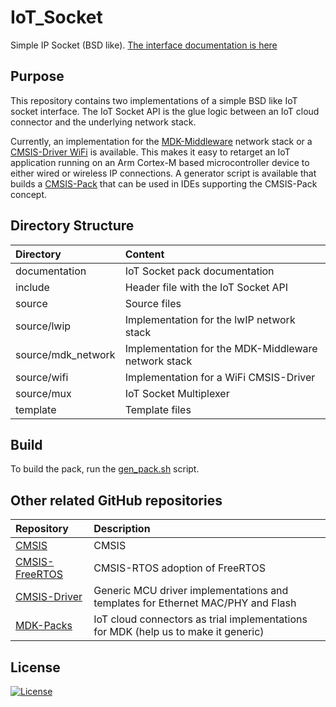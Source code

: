 # IoT_Socket
Simple IP Socket (BSD like). [The interface documentation is here](https://mdk-packs.github.io/IoT_Socket/html/index.html)

## Purpose
This repository contains two implementations of a simple BSD like IoT socket interface. The IoT Socket API is the glue logic
between an IoT cloud connector and the underlying network stack.

Currently, an implementation for
the [MDK-Middleware](https://www2.keil.com/mdk5/middleware) network stack or a
[CMSIS-Driver WiFi](https://arm-software.github.io/CMSIS_5/Driver/html/group__wifi__interface__gr.html) is available. This
makes it easy to retarget an IoT application running on an Arm Cortex-M based microcontroller device to either wired or
wireless IP connections. A generator script is available that builds a
[CMSIS-Pack](https://arm-software.github.io/CMSIS_5/Pack/html/index.html) that can be used in IDEs supporting the CMSIS-Pack
concept.


## Directory Structure

| Directory          | Content                                             |
|:-------------------|:----------------------------------------------------|
| documentation      | IoT Socket pack documentation                       |
| include            | Header file with the IoT Socket API                 |
| source             | Source files                                        |
| source/lwip        | Implementation for the lwIP network stack           |
| source/mdk_network | Implementation for the MDK-Middleware network stack |
| source/wifi        | Implementation for a WiFi CMSIS-Driver              |
| source/mux         | IoT Socket Multiplexer                              |
| template           | Template files                                      |

## Build
To build the pack, run the [gen_pack.sh](gen_pack.sh) script.

## Other related GitHub repositories

| Repository                  | Description                                               |
|:--------------------------- |:--------------------------------------------------------- |
| [CMSIS](https://github.com/ARM-software/cmsis_5)                 | CMSIS                                                                             |
| [CMSIS-FreeRTOS](https://github.com/arm-software/CMSIS-FreeRTOS) | CMSIS-RTOS adoption of FreeRTOS                                                   |
| [CMSIS-Driver](https://github.com/arm-software/CMSIS-Driver)     | Generic MCU driver implementations and templates for Ethernet MAC/PHY and Flash   |
| [MDK-Packs](https://github.com/mdk-packs)                        | IoT cloud connectors as trial implementations for MDK (help us to make it generic)|

## License
[![License](https://img.shields.io/badge/License-Apache%202.0-blue.svg)](https://opensource.org/licenses/Apache-2.0)
